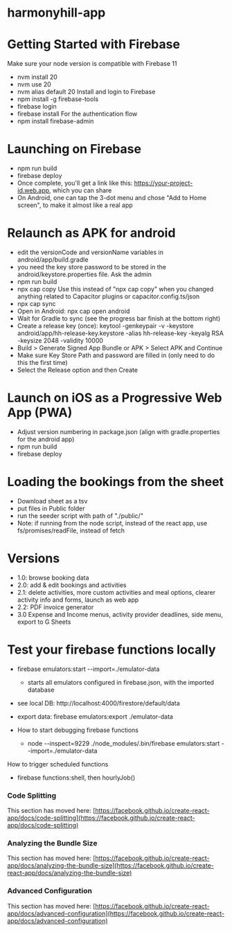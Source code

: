 # harmonyhill-app

# Getting Started with Firebase
Make sure your node version is compatible with Firebase 11
- nvm install 20
- nvm use 20
- nvm alias default 20
Install and login to Firebase
- npm install -g firebase-tools
- firebase login
- firebase install
For the authentication flow
- npm install firebase-admin

# Launching on Firebase
- npm run build
- firebase deploy
- Once complete, you'll get a link like this: https://your-project-id.web.app, which you can share
- On Android, one can tap the 3-dot menu and chose "Add to Home screen", to make it almost like a real app

# Relaunch as APK for android
- edit the versionCode and versionName variables in android/app/build.gradle
- you need the key store password to be stored in the android/keystore.properties file. Ask the admin
- npm run build
- npx cap copy
Use this instead of "npx cap copy" when you changed anything related to Capacitor plugins or capacitor.config.ts/json
- npx cap sync
- Open in Android: npx cap open android
- Wait for Gradle to sync (see the progress bar finish at the bottom right)
- Create a release key (once): keytool -genkeypair -v -keystore android/app/hh-release-key.keystore -alias hh-release-key -keyalg RSA -keysize 2048 -validity 10000
- Build > Generate Signed App Bundle or APK > Select APK and Continue
- Make sure Key Store Path and password are filled in (only need to do this the first time)
- Select the Release option and then Create

# Launch on iOS as a Progressive Web App (PWA)
- Adjust version numbering in package.json (align with gradle.properties for the android app)
- npm run build
- firebase deploy

# Loading the bookings from the sheet
- Download sheet as a tsv
- put files in Public folder
- run the seeder script with path of "./public/<filename>"
- Note: if running from the node script, instead of the react app, use fs/promises/readFile, instead of fetch



# Versions
- 1.0: browse booking data
- 2.0: add & edit bookings and activities
- 2.1: delete activities, more custom activities and meal options, clearer activity info and forms, launch as web app
- 2.2: PDF invoice generator
- 3.0 Expense and Income menus, activity provider deadlines, side menu, export to G Sheets 

# Test your firebase functions locally
- firebase emulators:start --import=./emulator-data
    - starts all emulators configured in firebase.json, with the imported database
- see local DB: http://localhost:4000/firestore/default/data
- export data: firebase emulators:export ./emulator-data

- How to start debugging firebase functions
    - node --inspect=9229 ./node_modules/.bin/firebase emulators:start --import=./emulator-data

How to trigger scheduled functions
- firebase functions:shell, then hourlyJob()




### Code Splitting

This section has moved here: [https://facebook.github.io/create-react-app/docs/code-splitting](https://facebook.github.io/create-react-app/docs/code-splitting)

### Analyzing the Bundle Size

This section has moved here: [https://facebook.github.io/create-react-app/docs/analyzing-the-bundle-size](https://facebook.github.io/create-react-app/docs/analyzing-the-bundle-size)

### Advanced Configuration

This section has moved here: [https://facebook.github.io/create-react-app/docs/advanced-configuration](https://facebook.github.io/create-react-app/docs/advanced-configuration)
